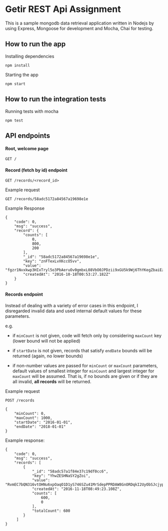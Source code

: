 # Getir REST Api Assignment

This is a sample mongodb data retrieval application written in Nodejs by using Express, Mongoose for development and Mocha, Chai for testing. 

## How to run the app

Installing dependencies

`npm install`

Starting the app

`npm start`


## How to run the integration tests

Running tests with mocha

`npm test`

## API endpoints

#### Root, welcome page

`GET /`

#### Record (fetch by id) endpoint

`GET /records/<record_id>`

Example request

`GET /records/58adc5172a84567a19698e1e`

Example Response

```
{
    "code": 0,
    "msg": "success",
    "record": {
        "counts": [
            0,
            800,
            200
        ],
        "_id": "58adc5172a84567a19698e1e",
        "key": "znFTexLvXKccO5vv",
        "value": "fgzr1Nvxkwp3HIxTryl5o3PbAeruOv0gmbxL08VbO0JPDzii9xGU5k9Wj6ThYKegZbaiEzgbRJYR7B4wOsZKFziBUd8BnHkZZtrCyzOXCOdR5mi1vpRpJDeU2gkehrmIU183ByoH4D07",
        "createdAt": "2016-10-18T00:53:27.182Z"
    }
}
```

#### Records endpoint

Instead of dealing with a variety of error cases in this endpoint, 
I disregarded invalid data and used internal default values for these parameters.

e.g.

- if `minCount` is not given, code will fetch only by considering `maxCount` key (lower bound will not be applied)

- if `startDate` is not given, records that satisfy `endDate` bounds will be returned (again, no lower bounds)

- if non-number values are passed for `minCount` or `maxCount` parameters, default values of smallest integer for `minCount` and largest integer for `maxCount` will be assumed. 
That is, if no bounds are given or if they are all invalid, **all records** will be returned.

Example request

`POST /records`

```
{
    "minCount": 0,
    "maxCount": 1000,
    "startDate": "2016-01-01",
    "endDate": "2018-01-01"
}
```

Example response:

```
{
    "code": 0,
    "msg": "success",
    "records": [
        {
            "_id": "58adc57a1f84e37c19df0cc6",
            "key": "YhwZESHNaSY2gZoi",
            "value": "RvmEC7bQN316vtOHNu6xpOaqO1D1yS746SZu41MrSdepPPRDAW8GnORDqkI2UyObSJcjypiknQHqSYN6u2OgAft1ENp2ABd5FkP5lMvYb4Vmh0ybbHVOIW8tkG0s90vs6QDydVJf45lX",
            "createdAt": "2016-11-18T08:49:23.108Z",
            "counts": [
                600,
                0
            ],
            "totalCount": 600
        }
     ]
}
```
